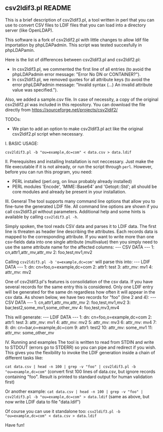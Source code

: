 csv2ldif3.pl README
-------------------

This is a brief description of csv2ldif3.pl, a tool written in perl
that you can use to convert CSV files to LDIF files that you can
load into a directory server (like OpenLDAP).

This software is a fork of csv2ldif2.pl with little changes to allow ldif file importation by phpLDAPadmin.
This script was tested succesfully in phpLDAPamin.

Here is the list of differences between csv2ldif3.pl and csv2ldif2.pl:
- In csv2ldif3.pl, we commented the first line of all entries (to avoid the phpLDAPadmin error message: "Error No DN or CONTAINER?").
- In csv2ldif3.pl, we removed quotes for all attribute keys (to avoid the error phpLDAPadmin message: "Invalid syntax (...) An invalid attribute value was specified.").

Also, we added a sample.csv file. In case of necessity, a copy of the original csv2ldif2.pl was included in this repository. 
You can download the file directly from https://sourceforge.net/projects/csv2ldif2/

TODOs:
- We plan to add an option to make csv2ldif3.pl act like the original csv2ldif2.pl script when necessary.

I. BASIC USAGE:

`csv2ldif3.pl -b "ou=example,dc=com" < data.csv > data.ldif`

II. Prerequisites and installing
Installation is not neccessary. Just make the file executable
if it is not already, or run the script through `perl`.
However, before you can run this program, you need:
  * PERL installed (perl.org, on linux probably already installed)
  * PERL modules 'Encode', 'MIME::Base64' and 'Getopt::Std'; all should be core
    modules and already be present in your installation.

III. General
The tool supports many command line options that allow you to fine-tune
the generated LDIF file.
All command line options are shown if you call csv2ldif3.pl without
parameters.
Additional help and some hints is available by calling `csv2ldif3.pl -h`.

Simply spoken, the tool reads CSV data and parses it to LDIF data.
The first line is threaten as header line describing the attributes.
Each records data is mapped to the corresponding attribute.
If you want to write more than one csv-fields data into one
single attribute (multivalue) then you simply need to use the same attribute
name for the affected columns:
--- CSV DATA ---
1:   cn,attr1,attr_mv,attr_mv
2:   foo,test,mv1,mv2

Calling `csv2ldif3.pl -b 'o=example,dc=com'` will parse this into:
--- LDIF DATA ---
1:   dn: cn=foo,o=example,dc=com
2:   attr1: test
3:   attr_mv: mv1
4:   attr_mv: mv2

One of csv2ldif3.pl's features is consolidation of the csv data.
If you have several records for the same entry this is considered.
Only one LDIF entry will be generated for the same dn regardless how often
it will appear in the csv data. As shown below, we have two records
for "foo" (line 2 and 4):
--- CSV DATA ---
1:   cn,attr1,attr_mv,attr_mv
2:   foo,test,mv1,mv2
3:   bar,test2,some_mv1,some_other_mv
4:   foo,test,mv3,mv4

This will generate:
--- LDIF DATA ---
1:   dn: cn=foo,o=example,dc=com
2:   attr1: test
3:   attr_mv: mv1
4:   attr_mv: mv2
5:   attr_mv: mv3
6:   attr_mv: mv4
7:
8:   dn: cn=bar,o=example,dc=com
9:   attr1: test2
10:  attr_mv: some_mv1
11:  attr_mv: some_other_mv


IV. Running and examples
The tool is written to read from STDIN and write to STDOUT (errors go
to STDERR) so you can pipe and redirect if you wish. This gives you
the flexibility to invoke the LDIF generation inside a chain
of different tasks like:

`cat data.csv | head -n 100 | grep -v "foo" | csv2ldif3.pl -b "ou=example,dc=com"`
(convert first 100 lines of data.csv, but ignore records containing "foo".
 Result is printed to standard output for human validation first)

Or another example:
`cat data.csv | head -n 100 | grep -v "foo"
              | csv2ldif3.pl -b "ou=example,dc=com" > data.ldif`
(same as above, but now write LDIF data to file "data.ldif")

Of course you can use it standalone too:
`csv2ldif3.pl -b "ou=example,dc=com" < data.csv > data.ldif`

Have fun!
